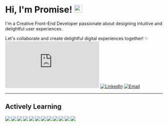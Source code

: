 # Hi, I'm Promise! <img src="https://media.giphy.com/media/hvRJCLFzcasrR4ia7z/giphy.gif" width="25px">

I'm a Creative Front-End Developer passionate about designing intuitive and delightful user experiences.

Let's collaborate and create delightful digital experiences together! ✨
[![Portfolio](https://img.shields.io/website?down_message=▼&label=Portfolio&style=for-the-badge&up_message=▲&url=https://dipanjande.com)](https://dipanjande.com)
[![LinkedIn](https://img.shields.io/badge/LinkedIn-0A66C2?style=for-the-badge&logo=LinkedIn&logoColor=white)](https://www.linkedin.com/in/promise-hlungwani/)
[![Email](https://img.shields.io/badge/Email-EA4335?style=for-the-badge&logo=Gmail&logoColor=white)](mailto:shitshembiso0@gmail.com)

---

## Actively Learning

<div class="badge-section">
  <img align="left" src="https://img.shields.io/badge/python-1c1c1c?&style=flat-square&logo=python" margin-top="10px"
    />
  <img align="left" src="https://img.shields.io/badge/HTML5-1c1c1c?&style=flat-square&logo=HTML5" margin-top="10px" />
  <img align="left" src="https://img.shields.io/badge/CSS3-1c1c1c?&style=flat-square&logo=CSS3" margin-top="10px" />
  <img align="left" src="https://img.shields.io/badge/Sass-1c1c1c?&style=flat-square&logo=Sass" margin-top="10px" />
  <img align="left" src="https://img.shields.io/badge/Tailwind-1c1c1c?&style=flat-square&logo=Tailwind" margin-top="10px" />
  <img align="left" src="https://img.shields.io/badge/JavaScript-1c1c1c?&style=flat-square&logo=JavaScript" margin-top="10px" />
  <img align="left" src="https://img.shields.io/badge/CSharp-1c1c1c?&style=flat-square&logo=CSharp" margin-top="10px" />
  <img align="left" src="https://img.shields.io/badge/React-1c1c1c?&style=flat-square&logo=React" margin-top="10px" />
  <img align="left" src="https://img.shields.io/badge/TypeScript-1c1c1c?&style=flat-square&logo=TypeScript" margin-top="10px" />
  <img align="left" src="https://img.shields.io/badge/Angular-1c1c1c?&style=flat-square&logo=Angular" margin-top="10px" />
  <img align="left" src="https://img.shields.io/badge/Vue.js-1c1c1c?&style=flat-square&logo=Vue.js" margin-top="10px" />
  <img align="left" src="https://img.shields.io/badge/Git-1c1c1c?&style=flat-square&logo=Git" margin-top="10px" />
</div>


